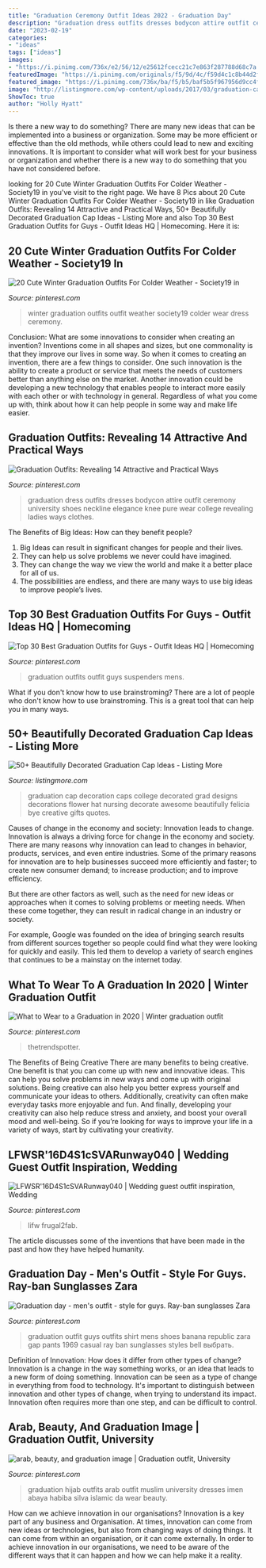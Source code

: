 ```yaml
---
title: "Graduation Ceremony Outfit Ideas 2022 - Graduation Day"
description: "Graduation dress outfits dresses bodycon attire outfit ceremony university shoes neckline elegance knee pure wear college revealing ladies ways clothes"
date: "2023-02-19"
categories:
- "ideas"
tags: ["ideas"]
images:
- "https://i.pinimg.com/736x/e2/56/12/e25612fcecc21c7e863f287788d68c7a.jpg"
featuredImage: "https://i.pinimg.com/originals/f5/9d/4c/f59d4c1c8b44d2f44fb70cbe83a79511.jpg"
featured_image: "https://i.pinimg.com/736x/ba/f5/b5/baf5b5f967956d9cc4f07c2bc6640751.jpg"
image: "http://listingmore.com/wp-content/uploads/2017/03/graduation-cap-decoration-ideas/48-graduation-cap-decoration-ideas.jpg"
ShowToc: true
author: "Holly Hyatt"
---
```



Is there a new way to do something?
There are many new ideas that can be implemented into a business or organization. Some may be more efficient or effective than the old methods, while others could lead to new and exciting innovations. It is important to consider what will work best for your business or organization and whether there is a new way to do something that you have not considered before.

	

		
looking for 20 Cute Winter Graduation Outfits For Colder Weather - Society19 in you've visit to the right page. We have 8 Pics about 20 Cute Winter Graduation Outfits For Colder Weather - Society19 in like Graduation Outfits: Revealing 14 Attractive and Practical Ways, 50+ Beautifully Decorated Graduation Cap Ideas - Listing More and also Top 30 Best Graduation Outfits for Guys - Outfit Ideas HQ | Homecoming. Here it is:
		
    
## 20 Cute Winter Graduation Outfits For Colder Weather - Society19 In

<img loading=lazy src="https://i.pinimg.com/originals/4e/c1/f3/4ec1f3cf9b87f4f0d7a707036c88437d.jpg" onerror="this.onerror=null;this.src='https://tse2.mm.bing.net/th?id=OIP.y-JCPDhEz8Cgv4x0POGQSgAAAA&amp;pid=15.1';" alt="20 Cute Winter Graduation Outfits For Colder Weather - Society19 in">

_Source: pinterest.com_

>winter graduation outfits outfit weather society19 colder wear dress ceremony. 

	

Conclusion: What are some innovations to consider when creating an invention?
Inventions come in all shapes and sizes, but one commonality is that they improve our lives in some way. So when it comes to creating an invention, there are a few things to consider. One such innovation is the ability to create a product or service that meets the needs of customers better than anything else on the market. Another innovation could be developing a new technology that enables people to interact more easily with each other or with technology in general. Regardless of what you come up with, think about how it can help people in some way and make life easier.

    
## Graduation Outfits: Revealing 14 Attractive And Practical Ways

<img loading=lazy src="https://i.pinimg.com/736x/e2/56/12/e25612fcecc21c7e863f287788d68c7a.jpg" onerror="this.onerror=null;this.src='https://tse3.mm.bing.net/th?id=OIP.XL93DBCGvpCSRjPG0_MmVQHaLG&amp;pid=15.1';" alt="Graduation Outfits: Revealing 14 Attractive and Practical Ways">

_Source: pinterest.com_

>graduation dress outfits dresses bodycon attire outfit ceremony university shoes neckline elegance knee pure wear college revealing ladies ways clothes. 

	

The Benefits of Big Ideas: How can they benefit people?
1. Big Ideas can result in significant changes for people and their lives.
2. They can help us solve problems we never could have imagined.
3. They can change the way we view the world and make it a better place for all of us.
4. The possibilities are endless, and there are many ways to use big ideas to improve people’s lives.

    
## Top 30 Best Graduation Outfits For Guys - Outfit Ideas HQ | Homecoming

<img loading=lazy src="https://i.pinimg.com/originals/f5/9d/4c/f59d4c1c8b44d2f44fb70cbe83a79511.jpg" onerror="this.onerror=null;this.src='https://tse1.mm.bing.net/th?id=OIP.xmeFaBadFk3_u3ggK_DyfwHaKD&amp;pid=15.1';" alt="Top 30 Best Graduation Outfits for Guys - Outfit Ideas HQ | Homecoming">

_Source: pinterest.com_

>graduation outfits outfit guys suspenders mens. 

	

What if you don't know how to use brainstroming?
There are a lot of people who don't know how to use brainstroming. This is a great tool that can help you in many ways.

    
## 50+ Beautifully Decorated Graduation Cap Ideas - Listing More

<img loading=lazy src="http://listingmore.com/wp-content/uploads/2017/03/graduation-cap-decoration-ideas/48-graduation-cap-decoration-ideas.jpg" onerror="this.onerror=null;this.src='https://tse2.mm.bing.net/th?id=OIP.WBkU3l-jZrNilaEWa7b5TwHaIq&amp;pid=15.1';" alt="50+ Beautifully Decorated Graduation Cap Ideas - Listing More">

_Source: listingmore.com_

>graduation cap decoration caps college decorated grad designs decorations flower hat nursing decorate awesome beautifully felicia bye creative gifts quotes. 

	

Causes of change in the economy and society: Innovation leads to change.
Innovation is always a driving force for change in the economy and society. There are many reasons why innovation can lead to changes in behavior, products, services, and even entire industries. 
Some of the primary reasons for innovation are to help businesses succeed more efficiently and faster; to create new consumer demand; to increase production; and to improve efficiency. 

But there are other factors as well, such as the need for new ideas or approaches when it comes to solving problems or meeting needs. When these come together, they can result in radical change in an industry or society.

For example, Google was founded on the idea of bringing search results from different sources together so people could find what they were looking for quickly and easily. This led them to develop a variety of search engines that continues to be a mainstay on the internet today.

    
## What To Wear To A Graduation In 2020 | Winter Graduation Outfit

<img loading=lazy src="https://i.pinimg.com/736x/ba/f5/b5/baf5b5f967956d9cc4f07c2bc6640751.jpg" onerror="this.onerror=null;this.src='https://tse4.mm.bing.net/th?id=OIP.v1AzLeXHnE2S8mK139jj_QHaEK&amp;pid=15.1';" alt="What to Wear to a Graduation in 2020 | Winter graduation outfit">

_Source: pinterest.com_

>thetrendspotter. 

	

The Benefits of Being Creative
There are many benefits to being creative. One benefit is that you can come up with new and innovative ideas. This can help you solve problems in new ways and come up with original solutions. Being creative can also help you better express yourself and communicate your ideas to others. Additionally, creativity can often make everyday tasks more enjoyable and fun. And finally, developing your creativity can also help reduce stress and anxiety, and boost your overall mood and well-being. So if you’re looking for ways to improve your life in a variety of ways, start by cultivating your creativity.

    
## LFWSR&#039;16D4S1cSVARunway040 | Wedding Guest Outfit Inspiration, Wedding

<img loading=lazy src="https://i.pinimg.com/736x/68/d3/74/68d3747aea7063c1c2cfe20ffb14f4f7.jpg" onerror="this.onerror=null;this.src='https://tse2.mm.bing.net/th?id=OIP.PhJW7rMZyB5sdfb67bEO5AHaLH&amp;pid=15.1';" alt="LFWSR&#039;16D4S1cSVARunway040 | Wedding guest outfit inspiration, Wedding">

_Source: pinterest.com_

>lifw frugal2fab. 

	

The article discusses some of the inventions that have been made in the past and how they have helped humanity.

    
## Graduation Day - Men&#039;s Outfit - Style For Guys. Ray-ban Sunglasses Zara

<img loading=lazy src="https://s-media-cache-ak0.pinimg.com/736x/53/63/53/536353659494e087afe0dd8f5a8b384c.jpg" onerror="this.onerror=null;this.src='https://tse4.mm.bing.net/th?id=OIP.HTgHcTYQyaQKL6QGtWuG_gHaON&amp;pid=15.1';" alt="Graduation day - men&#039;s outfit - style for guys. Ray-ban sunglasses Zara">

_Source: pinterest.com_

>graduation outfit guys outfits shirt mens shoes banana republic zara gap pants 1969 casual ray ban sunglasses styles bell выбрать. 

	

Definition of Innovation: How does it differ from other types of change?
Innovation is a change in the way something works, or an idea that leads to a new form of doing something. Innovation can be seen as a type of change in everything from food to technology. It's important to distinguish between innovation and other types of change, when trying to understand its impact. Innovation often requires more than one step, and can be difficult to control.

    
## Arab, Beauty, And Graduation Image | Graduation Outfit, University

<img loading=lazy src="https://i.pinimg.com/736x/27/e0/1b/27e01b61f19a44ce713b039b760c7497--graduation-images-graduation-hijab.jpg" onerror="this.onerror=null;this.src='https://tse1.mm.bing.net/th?id=OIP.uGA0QeAblRqMKNVBYU6E6gHaHS&amp;pid=15.1';" alt="arab, beauty, and graduation image | Graduation outfit, University">

_Source: pinterest.com_

>graduation hijab outfits arab outfit muslim university dresses imen abaya habiba silva islamic da wear beauty. 

	

How can we achieve innovation in our organisations?
Innovation is a key part of any business and Organisation. At times, innovation can come from new ideas or technologies, but also from changing ways of doing things. It can come from within an organisation, or it can come externally. In order to achieve innovation in our organisations, we need to be aware of the different ways that it can happen and how we can help make it a reality.

